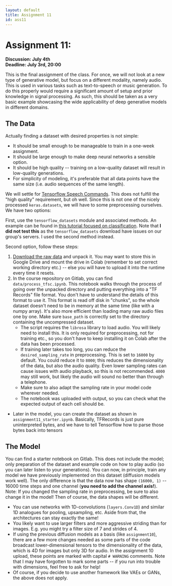 ```yaml
---
layout: default
title: Assignment 11
id: ass11
---
```



# Assignment 11: 
**Discussion: July 4th**  
**Deadline: July 3rd, 20:00**

This is the final assignment of the class. For once, we will not look at a new
type of generative model, but focus on a different modality, namely audio.
This is used in various tasks such as text-to-speech or music generation. To do
this properly would require a significant amount of setup and prior knowledge in
signal processing. As such, this should be taken as a very basic example showcasing
the wide applicability of deep generative models in different domains.


## The Data

Actually finding a dataset with desired properties is not simple:
- It should be small enough to be manageable to train in a one-week assignment.
- It should be large enough to make deep neural networks a sensible option.
- It should be high quality -- training on a low-quality dataset will result in
low-quality generations.
- For simplicity of modeling, it's preferable that all data points have the same
size (i.e. audio sequences of the same length).

We will settle for 
[Tensorflow Speech Commands](https://research.google/blog/launching-the-speech-commands-dataset/).
This does not fulfill the "high quality" requirement, but oh well. Since this is
not one of the nicely processed `keras.datasets`, we will have to some preprocessing ourselves.
We have two options:

First, use the `tensorflow_datasets` module and associated methods. An example can be found in
[this tutorial focused on classification](https://www.tensorflow.org/tutorials/audio/simple_audio).
Note that **I did not test this** as the `tensorflow_datasets` download have issues
on our group's servers. I used the second method instead.

Second option, follow these steps:
1. [Download the raw data](http://download.tensorflow.org/data/speech_commands_v0.01.tar.gz)
and unpack it. You may want to store this in Google Drive and mount the drive in
Colab (remember to set correct working directory etc.) 
-- else you will have to upload it into the runtime every time it resets.
2. In the course repository on Gitlab, you can find `data/process_tfsc.ipynb`.
This notebook walks through the process of going over the unpacked directory and
putting everything into a "TF Records" file format. You don't have to understand
the details of this format to use it. This format is read off disk in "chunks",
so the whole dataset doesn't need to be in memory at the same time (like with a
numpy array). It's also more efficient than loading many raw audio files one by one.
Make sure `base_path` is correctly set to the directory containing the uncompressed
dataset.
   - The script requires the `librosa` library to load audio. You will likely need
   to install this. It is only required for preprocessing, not for training etc.,
   so you don't have to keep installing it on Colab after the data has been processed.
   - If training later takes too long, you can reduce the `desired_sampling_rate` in preprocessing.
   This is set to `16000` by default. You could reduce it to `8000`; this reduces
   the dimensionality of the data, but also the audio quality. Even lower sampling
   rates can cause issues with audio playback, so this is not recommended. `4000` may still work,
   but likely the audio will sound no better than through a telephone.
   - Make sure to also adapt the sampling rate in your model code wherever needed.
   - The notebook was uploaded with output, so you can check what the expected
   output of each cell should be.
- Later in the model, you can create the dataset as shown in `assignment11_starter.ipynb`.
Basically, TFRecords is just pure uninterpreted bytes, and we have to tell Tensorflow
how to parse those bytes back into tensors


## The Model

You can find a starter notebook on Gitlab. This does not include the model; only
preparation of the dataset and example code on how to play audio (so you can later
listen to your generations). You can now, in principle, train any model we have
previously implemented on this dataset (diffusion models work well). The only difference is that the data now
has shape `(16000, 1)` -- 16000 time steps and one channel (**you need to add the channel
axis!**).  
Note: If you changed the sampling rate in preprocessing, be sure to also change
it in the model! Then of course, the data shapes will be different.
- You can use networks with 1D-convolutions (`layers.Conv1D`) and similar
1D analogues for pooling, upsampling, etc. Aside from that, the architectures can
stay exactly the same!
- You likely want to use larger filters and more aggressive striding than for images.
E.g. you might try a filter size of 7 and strides of 4.
- If using the previous diffusion models as a basis (like `assignment10`), 
there are a few more changes needed as some parts of the code broadcast lower-dimensional
tensors to the dimensionality of the data, which is 4D for images but only 3D for
audio. In the assignment 10 upload, these points are marked with capital `# WARNING`
comments. Note that I may have forgotten to mark some parts -- if you run into
trouble with dimensions, feel free to ask for help!
- Of course, if you decide to use another framework like VAEs or GANs, the above does
not apply.
